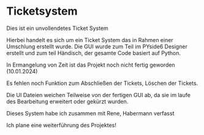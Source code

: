 # Ticketsystem
Dies ist ein unvollendetes Ticket System

Hierbei handelt es sich um ein Ticket System das in Rahmen einer Umschlung erstellt wurde.
Die GUI wurde zum Teil im PYside6 Designer erstellt und zum teil Händisch, der gesamte Code basiert auf Python.

In Ermangelung von Zeit ist das Projekt noch nicht fertig geworden (10.01.2024)

Es fehlen noch Funktion zum Abschließen der Tickets, Löschen der Tickets.

Die UI Dateien weichen Teilweise von der fertigen GUI ab, da sie im laufe des Bearbeitung erweitert oder gekürzt wurden.

Dieses System habe ich zusammen mit Rene, Habermann verfasst

Ich plane eine weiterführung des Projektes!
